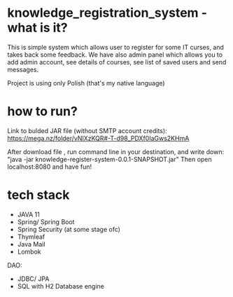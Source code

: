# knowledge_registration_system - what is it?
This is simple system which allows user to register for some IT curses, and takes back some feedback.
We have also admin panel which allows you to add admin account, see details of courses, see list of saved users and send messages.

Project is using only Polish (that's my native language)


# how to run?
Link to bulded JAR file (without SMTP account credits):
https://mega.nz/folder/vNIXzKQR#-T-d98_PDXf0IaGws2KHmA

After download file , run command line in your destination, and write down:
"java -jar knowledge-register-system-0.0.1-SNAPSHOT.jar"
Then open localhost:8080 and have fun!

# tech stack
* JAVA 11
* Spring/ Spring Boot
* Spring Security (at some stage ofc)
* Thymleaf
* Java Mail
* Lombok

DAO:
- JDBC/ JPA
- SQL with H2 Database engine
